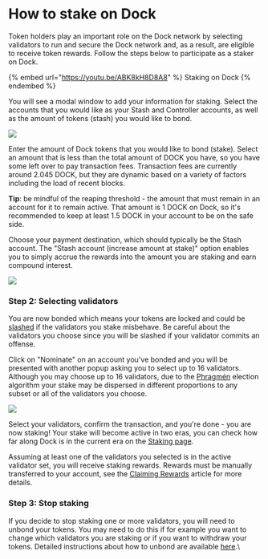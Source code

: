 # How to stake on Dock

Token holders play an important role on the Dock network by selecting validators to run and secure the Dock network and, as a result, are eligible to receive token rewards. Follow the steps below to participate as a staker on Dock.&#x20;

{% embed url="https://youtu.be/ABK8kH8D8A8" %}
Staking on Dock
{% endembed %}

You will see a modal window to add your information for staking. Select the accounts that you would like as your Stash and Controller accounts, as well as the amount of tokens (stash) you would like to bond.

![](https://lh3.googleusercontent.com/pQCSLzyKI0Ul3\_BzpXr\_Xl5N9p-2RkRgnDp7Iec6x3Yxtud4cLd5tZ1WH1iHqEB-MDKHI1KMCsOTpShrv39fqXA2FDmcrjV-ypcpgrRd7BaelP92ezkECjIEjSAcynEaXQGXuzR5)

Enter the amount of Dock tokens that you would like to bond (stake). Select an amount that is less than the total amount of DOCK you have, so you have some left over to pay transaction fees. Transaction fees are currently around 2.045 DOCK, but they are dynamic based on a variety of factors including the load of recent blocks.

**Tip**: be mindful of the reaping threshold - the amount that must remain in an account for it to remain active. That amount is 1 DOCK on Dock, so it's recommended to keep at least 1.5 DOCK in your account to be on the safe side.

Choose your payment destination, which should typically be the Stash account. The "Stash account (increase amount at stake)" option enables you to simply accrue the rewards into the amount you are staking and earn compound interest.

![](https://lh5.googleusercontent.com/XR-3Zwx08\_-2eIFMLisxYp\_sUf\_CFzTFB8tmy8R9v4DzDHgUkeI-PjaLZXmL84WVZ0rsgimi2LBZbe-lcCEvNd5XPSJ76gX\_b1aPGzL7yt4fVYdsrCCKH--zdsjT4f-WwDmZpg6s)

### Step 2: Selecting validators

You are now bonded which means your tokens are locked and could be [slashed](https://docs.dock.io/slashing) if the validators you stake misbehave. Be careful about the validators you choose since you will be slashed if your validator commits an offense.

Click on "Nominate" on an account you've bonded and you will be presented with another popup asking you to select up to 16 validators. Although you may choose up to 16 validators, due to the [Phragmén](https://wiki.polkadot.network/docs/en/learn-phragmen) election algorithm your stake may be dispersed in different proportions to any subset or all of the validators you choose.

![](https://lh3.googleusercontent.com/1NBrJfhNrUqLOe-2fsf0xV1bLKSEDJUoKIN6OLu64bYzkuICX87Kg9i-Vc457HeWR398OrvEPD7hysjf2oTfmSbYXZBPLmV2nIkpemzr0kYPviBuSgLyc348\_NghZGGkk9PAr3Ln)

Select your validators, confirm the transaction, and you're done - you are now staking! Your stake will become active in two eras, you can check how far along Dock is in the current era on the [Staking page](https://fe.dock.io/#/staking).

Assuming at least one of the validators you selected is in the active validator set, you will receive staking rewards. Rewards must be manually transferred to your account, see the [Claiming Rewards](https://docs.dock.io/help-center/staking/how-to-claim-rewards) article for more details.

### Step 3: Stop staking

If you decide to stop staking one or more validators, you will need to unbond your tokens. You may need to do this if for example you want to change which validators you are staking or if you want to withdraw your tokens. Detailed instructions about how to unbond are available [here](https://docs.dock.io/help-center/staking/how-to-unbond-and-rebond).\
